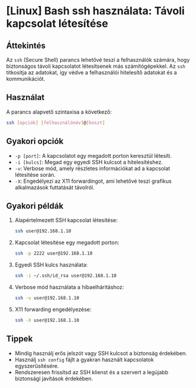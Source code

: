 # [Linux] Bash ssh használata: Távoli kapcsolat létesítése

## Áttekintés
Az `ssh` (Secure Shell) parancs lehetővé teszi a felhasználók számára, hogy biztonságos távoli kapcsolatot létesítsenek más számítógépekkel. Az `ssh` titkosítja az adatokat, így védve a felhasználói hitelesítő adatokat és a kommunikációt.

## Használat
A parancs alapvető szintaxisa a következő:

```bash
ssh [opciók] [felhasználónév]@[hoszt]
```

## Gyakori opciók
- `-p [port]`: A kapcsolatot egy megadott porton keresztül létesíti.
- `-i [kulcs]`: Megad egy egyedi SSH kulcsot a hitelesítéshez.
- `-v`: Verbose mód, amely részletes információkat ad a kapcsolat létesítése során.
- `-X`: Engedélyezi az X11 forwardingot, ami lehetővé teszi grafikus alkalmazások futtatását távolról.

## Gyakori példák
1. Alapértelmezett SSH kapcsolat létesítése:
   ```bash
   ssh user@192.168.1.10
   ```

2. Kapcsolat létesítése egy megadott porton:
   ```bash
   ssh -p 2222 user@192.168.1.10
   ```

3. Egyedi SSH kulcs használata:
   ```bash
   ssh -i ~/.ssh/id_rsa user@192.168.1.10
   ```

4. Verbose mód használata a hibaelhárításhoz:
   ```bash
   ssh -v user@192.168.1.10
   ```

5. X11 forwarding engedélyezése:
   ```bash
   ssh -X user@192.168.1.10
   ```

## Tippek
- Mindig használj erős jelszót vagy SSH kulcsot a biztonság érdekében.
- Használj `ssh config` fájlt a gyakran használt kapcsolatok egyszerűsítésére.
- Rendszeresen frissítsd az SSH klienst és a szervert a legújabb biztonsági javítások érdekében.